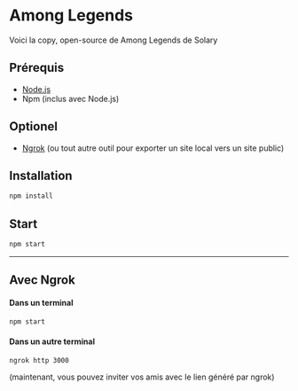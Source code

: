 # Among Legends

Voici la copy, open-source de Among Legends de Solary

## Prérequis
- [Node.js](https://nodejs.org/en/download)
- Npm (inclus avec Node.js)

## Optionel
- [Ngrok](https://ngrok.com/) (ou tout autre outil pour exporter un site local vers un site public)

## Installation
```bash
npm install
```

## Start
```bash
npm start
```
---
## Avec Ngrok
#### Dans un terminal
```bash
npm start
```
#### Dans un autre terminal
```bash
ngrok http 3000
```
(maintenant, vous pouvez inviter vos amis avec le lien généré par ngrok)